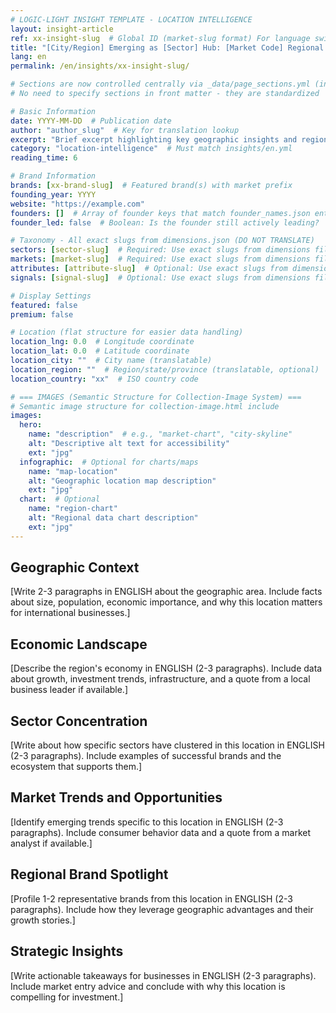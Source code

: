 ```yaml
---
# LOGIC-LIGHT INSIGHT TEMPLATE - LOCATION INTELLIGENCE
layout: insight-article
ref: xx-insight-slug  # Global ID (market-slug format) For language switcher
title: "[City/Region] Emerging as [Sector] Hub: [Market Code] Regional Analysis"
lang: en
permalink: /en/insights/xx-insight-slug/

# Sections are now controlled centrally via _data/page_sections.yml (insight-article)
# No need to specify sections in front matter - they are standardized

# Basic Information
date: YYYY-MM-DD  # Publication date
author: "author_slug"  # Key for translation lookup
excerpt: "Brief excerpt highlighting key geographic insights and regional trends (1-2 sentences)"
category: "location-intelligence"  # Must match insights/en.yml
reading_time: 6

# Brand Information
brands: [xx-brand-slug]  # Featured brand(s) with market prefix
founding_year: YYYY
website: "https://example.com"
founders: []  # Array of founder keys that match founder_names.json entries
founder_led: false  # Boolean: Is the founder still actively leading?

# Taxonomy - All exact slugs from dimensions.json (DO NOT TRANSLATE)
sectors: [sector-slug]  # Required: Use exact slugs from dimensions file
markets: [market-slug]  # Required: Use exact slugs from dimensions file
attributes: [attribute-slug]  # Optional: Use exact slugs from dimensions file
signals: [signal-slug]  # Optional: Use exact slugs from dimensions file

# Display Settings
featured: false
premium: false

# Location (flat structure for easier data handling)
location_lng: 0.0  # Longitude coordinate
location_lat: 0.0  # Latitude coordinate
location_city: ""  # City name (translatable)
location_region: ""  # Region/state/province (translatable, optional)
location_country: "xx"  # ISO country code

# === IMAGES (Semantic Structure for Collection-Image System) ===
# Semantic image structure for collection-image.html include
images:
  hero:
    name: "description"  # e.g., "market-chart", "city-skyline"
    alt: "Descriptive alt text for accessibility"
    ext: "jpg"
  infographic:  # Optional for charts/maps
    name: "map-location"
    alt: "Geographic location map description"
    ext: "jpg"
  chart:  # Optional
    name: "region-chart"
    alt: "Regional data chart description"
    ext: "jpg"
---
```


## Geographic Context

[Write 2-3 paragraphs in ENGLISH about the geographic area. Include facts about size, population, economic importance, and why this location matters for international businesses.]

## Economic Landscape

[Describe the region's economy in ENGLISH (2-3 paragraphs). Include data about growth, investment trends, infrastructure, and a quote from a local business leader if available.]

## Sector Concentration

[Write about how specific sectors have clustered in this location in ENGLISH (2-3 paragraphs). Include examples of successful brands and the ecosystem that supports them.]

## Market Trends and Opportunities

[Identify emerging trends specific to this location in ENGLISH (2-3 paragraphs). Include consumer behavior data and a quote from a market analyst if available.]

## Regional Brand Spotlight

[Profile 1-2 representative brands from this location in ENGLISH (2-3 paragraphs). Include how they leverage geographic advantages and their growth stories.]

## Strategic Insights

[Write actionable takeaways for businesses in ENGLISH (2-3 paragraphs). Include market entry advice and conclude with why this location is compelling for investment.]
